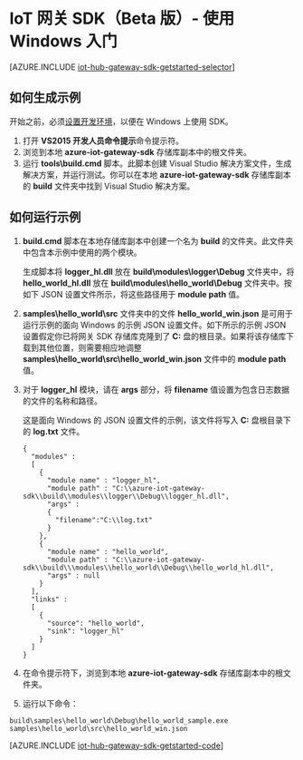 <properties
	pageTitle="IoT 中心网关 SDK 入门 | Azure"
	description="使用 Windows 的 Azure IoT 中心网关 SDK 演练，说明使用 Azure IoT 中心网关 SDK 时应理解的关键概念。"
	services="iot-hub"
	documentationCenter=""
	authors="chipalost"
	manager="timlt"
	editor=""/>  

<tags
     ms.service="iot-hub"
     ms.devlang="cpp"
     ms.topic="article"
     ms.tgt_pltfrm="na"
     ms.workload="na"
     ms.date="08/25/2016"
     wacn.date="11/07/2016"
     ms.author="andbuc"/>  



# IoT 网关 SDK（Beta 版）- 使用 Windows 入门

[AZURE.INCLUDE [iot-hub-gateway-sdk-getstarted-selector](../../includes/iot-hub-gateway-sdk-getstarted-selector.md)]

## 如何生成示例

开始之前，必须[设置开发环境][lnk-setupdevbox]，以便在 Windows 上使用 SDK。

1. 打开 **VS2015 开发人员命令提示**命令提示符。
2. 浏览到本地 **azure-iot-gateway-sdk** 存储库副本中的根文件夹。
3. 运行 **tools\\build.cmd** 脚本。此脚本创建 Visual Studio 解决方案文件，生成解决方案，并运行测试。你可以在本地 **azure-iot-gateway-sdk** 存储库副本的 **build** 文件夹中找到 Visual Studio 解决方案。

## 如何运行示例

1. **build.cmd** 脚本在本地存储库副本中创建一个名为 **build** 的文件夹。此文件夹中包含本示例中使用的两个模块。

    生成脚本将 **logger\_hl.dll** 放在 **build\\modules\\logger\\Debug** 文件夹中，将 **hello\_world\_hl.dll** 放在 **build\\modules\\hello\_world\\Debug** 文件夹中。按如下 JSON 设置文件所示，将这些路径用于 **module path** 值。

2. **samples\\hello\_world\\src** 文件夹中的文件 **hello\_world\_win.json** 是可用于运行示例的面向 Windows 的示例 JSON 设置文件。如下所示的示例 JSON 设置假定你已将网关 SDK 存储库克隆到了 **C:** 盘的根目录。如果将该存储库下载到其他位置，则需要相应地调整 **samples\\hello\_world\\src\\hello\_world\_win.json** 文件中的 **module path** 值。

3. 对于 **logger\_hl** 模块，请在 **args** 部分，将 **filename** 值设置为包含日志数据的文件的名称和路径。

    这是面向 Windows 的 JSON 设置文件的示例，该文件将写入 **C:** 盘根目录下的 **log.txt** 文件。

    ```
    {
      "modules" :
      [
        {
          "module name" : "logger_hl",
          "module path" : "C:\\azure-iot-gateway-sdk\\build\\modules\\logger\\Debug\\logger_hl.dll",
          "args" : 
          {
            "filename":"C:\\log.txt"
          }
        },
        {
          "module name" : "hello_world",
          "module path" : "C:\\azure-iot-gateway-sdk\\build\\\modules\\hello_world\\Debug\\hello_world_hl.dll",
          "args" : null
        }
      ],
      "links" :
      [
        {
          "source": "hello_world",
          "sink": "logger_hl"
        }
      ]
    }
    ```

3. 在命令提示符下，浏览到本地 **azure-iot-gateway-sdk** 存储库副本中的根文件夹。
4. 运行以下命令：
  
  ```
  build\samples\hello_world\Debug\hello_world_sample.exe samples\hello_world\src\hello_world_win.json
  ```

[AZURE.INCLUDE [iot-hub-gateway-sdk-getstarted-code](../../includes/iot-hub-gateway-sdk-getstarted-code.md)]

<!-- Links -->

[lnk-setupdevbox]: https://github.com/Azure/azure-iot-gateway-sdk/blob/master/doc/devbox_setup.md



<!---HONumber=Mooncake_0523_2016-->